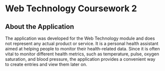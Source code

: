 # Web Technology Coursework 2
## About the Application
The application was developed for the Web Technology module and does not represent any actual product or service. It is a personal health assistant aimed at helping people to monitor their health-related data. Since it is often vital to monitor different health metrics, such as temperature, pulse, oxygen saturation, and blood pressure, the application provides a convenient way to create entries and view them later on.
